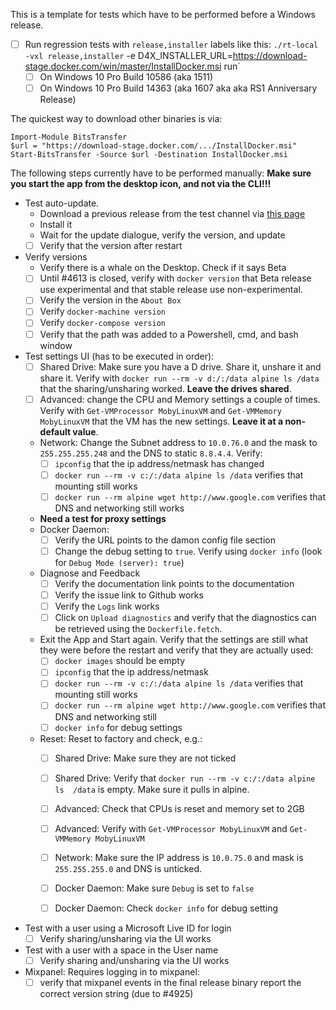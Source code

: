 This is a template for tests which have to be performed before a Windows release.

- [ ] Run regression tests with `release,installer` labels like this: `./rt-local -vxl release,installer` -e D4X_INSTALLER_URL=https://download-stage.docker.com/win/master/InstallDocker.msi run`
  - [ ] On Windows 10 Pro Build 10586 (aka 1511)
  - [ ] On Windows 10 Pro Build 14363 (aka 1607 aka aka RS1 Anniversary Release)

The quickest way to download other binaries is via:
```
Import-Module BitsTransfer
$url = "https://download-stage.docker.com/.../InstallDocker.msi"
Start-BitsTransfer -Source $url -Destination InstallDocker.msi
```

The following steps currently have to be performed manually:
**Make sure you start the app from the desktop icon, and not via the CLI!!!**
- Test auto-update.
  - Download a previous release from the test channel via [this page](http://omakase.omakase.e57b9b5b.svc.dockerapp.io/)
  - Install it
  - Wait for the update dialogue, verify the version, and update
  - [ ] Verify that the version after restart

- Verify versions
  - Verify there is a whale on the Desktop. Check if it says Beta
  - [ ] Until #4613 is closed, verify with `docker version` that Beta release use experimental and that stable release use non-experimental.
  - [ ] Verify the version in the `About Box`
  - [ ] Verify `docker-machine version`
  - [ ] Verify `docker-compose version`
  - [ ] Verify that the path was added to a Powershell, cmd, and bash window

- Test settings UI (has to be executed in order):
  - [ ] Shared Drive: Make sure you have a D drive. Share it, unshare it and share it. Verify with `docker run --rm -v d:/:/data alpine ls /data` that the sharing/unsharing worked. **Leave the drives shared**.
  - [ ] Advanced: change the CPU and Memory settings a couple of times. Verify with `Get-VMProcessor MobyLinuxVM` and `Get-VMMemory MobyLinuxVM` that the VM has the new settings. **Leave it at a non-default value**.
  - Network: Change the Subnet address to `10.0.76.0` and the mask to `255.255.255.248` and the DNS to static `8.8.4.4`. Verify:
    - [ ] `ipconfig` that the ip address/netmask has changed
    - [ ] `docker run --rm -v c:/:/data alpine ls /data` verifies that mounting still works
    - [ ] `docker run --rm alpine wget http://www.google.com` verifies that DNS and networking still works
  - **Need a test for proxy settings**
  - Docker Daemon:
    - [ ] Verify the URL points to the damon config file section 
    - [ ] Change the debug setting to `true`. Verify using `docker info` (look for `Debug Mode (server): true`)
  - Diagnose and Feedback
    - [ ] Verify the documentation link points to the documentation
    - [ ] Verify the issue link to Github works
    - [ ] Verify the `Logs` link works
    - [ ] Click on `Upload diagnostics` and verify that the diagnostics can be retrieved using the `Dockerfile.fetch`.
  - Exit the App and Start again. Verify that the settings are still what they were before the restart and verify that they are actually used:
    - [ ] `docker images` should be empty
    - [ ] `ipconfig` that the ip address/netmask
    - [ ] `docker run --rm -v c:/:/data alpine ls /data` verifies that mounting still works
    - [ ] `docker run --rm alpine wget http://www.google.com` verifies that DNS and networking still 
    - [ ] `docker info` for debug settings
  - Reset: Reset to factory and check, e.g.:
    - [ ] Shared Drive: Make sure they are not ticked
    - [ ] Shared Drive: Verify that `docker run --rm -v c:/:/data alpine ls 
/data` is empty. Make sure it pulls in alpine.
    - [ ] Advanced: Check that CPUs is reset and memory set to 2GB
    - [ ] Advanced: Verify with `Get-VMProcessor MobyLinuxVM` and `Get-VMMemory MobyLinuxVM`
    - [ ] Network: Make sure the IP address is `10.0.75.0` and mask is `255.255.255.0` and DNS is unticked.
    - [ ] Docker Daemon: Make sure `Debug` is set to `false`
    - [ ] Docker Daemon: Check `docker info` for debug setting


- Test with a user using a Microsoft Live ID for login
  - [ ] Verify sharing/unsharing via the UI works

- Test with a user with a space in the User name
  - [ ] Verify sharing and/unsharing via the UI works

- Mixpanel: Requires logging in to mixpanel:
  - [ ] verify that mixpanel events in the final release binary report the correct version string (due to #4925)
